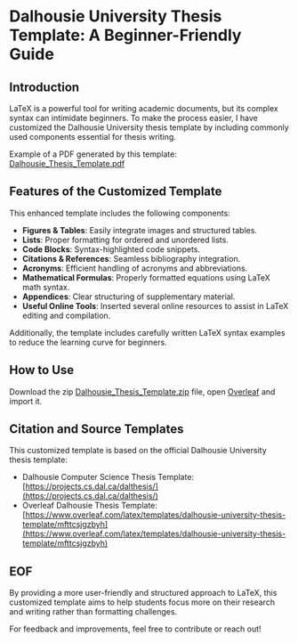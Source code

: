 # Dalhousie University Thesis Template: A Beginner-Friendly Guide  

## Introduction  

LaTeX is a powerful tool for writing academic documents, but its complex syntax can intimidate beginners. To make the process easier, I have customized the Dalhousie University thesis template by including commonly used components essential for thesis writing.  

Example of a PDF generated by this template: [Dalhousie_Thesis_Template.pdf](Dalhousie_Thesis_Template.pdf)


## Features of the Customized Template  

This enhanced template includes the following components:  
- **Figures & Tables**: Easily integrate images and structured tables.  
- **Lists**: Proper formatting for ordered and unordered lists.  
- **Code Blocks**: Syntax-highlighted code snippets.  
- **Citations & References**: Seamless bibliography integration.  
- **Acronyms**: Efficient handling of acronyms and abbreviations.  
- **Mathematical Formulas**: Properly formatted equations using LaTeX math syntax.  
- **Appendices**: Clear structuring of supplementary material.  
- **Useful Online Tools**: Inserted several online resources to assist in LaTeX editing and compilation.  

Additionally, the template includes carefully written LaTeX syntax examples to reduce the learning curve for beginners.  


## How to Use   

Download the zip [Dalhousie_Thesis_Template.zip](Dalhousie_Thesis_Template.zip) file, open [Overleaf](https://www.overleaf.com/) and import it.


## Citation and Source Templates  

This customized template is based on the official Dalhousie University thesis template:  

- Dalhousie Computer Science Thesis Template: [https://projects.cs.dal.ca/dalthesis/](https://projects.cs.dal.ca/dalthesis/)  
- Overleaf Dalhousie Thesis Template: [https://www.overleaf.com/latex/templates/dalhousie-university-thesis-template/mfttcsjgzbyh](https://www.overleaf.com/latex/templates/dalhousie-university-thesis-template/mfttcsjgzbyh)  


## EOF
By providing a more user-friendly and structured approach to LaTeX, this customized template aims to help students focus more on their research and writing rather than formatting challenges.  

For feedback and improvements, feel free to contribute or reach out!  

